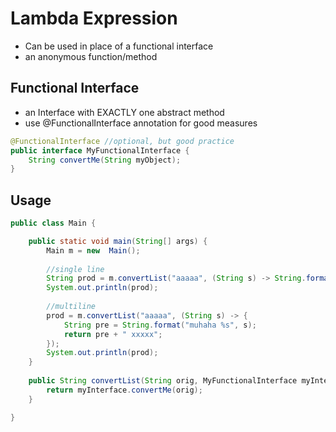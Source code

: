 # Lambda Expression

* Can be used in place of a functional interface
* an anonymous function/method

## Functional Interface
* an Interface with EXACTLY one abstract method
* use @FunctionalInterface annotation for good measures
```java
@FunctionalInterface //optional, but good practice
public interface MyFunctionalInterface {
	String convertMe(String myObject);
}
```

## Usage
```java
public class Main {

	public static void main(String[] args) {
		Main m = new  Main();
		
		//single line
		String prod = m.convertList("aaaaa", (String s) -> String.format("muhaha %s", s));
		System.out.println(prod);
		
		//multiline
		prod = m.convertList("aaaaa", (String s) -> {
			String pre = String.format("muhaha %s", s);
			return pre + " xxxxx";
		});
		System.out.println(prod);
	}
	
	public String convertList(String orig, MyFunctionalInterface myInterface) {
		return myInterface.convertMe(orig);
	}

}
```
